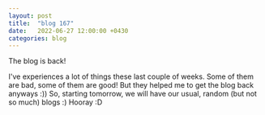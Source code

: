 ```yaml
---
layout: post
title:  "blog 167"
date:   2022-06-27 12:00:00 +0430
categories: blog
---
```


The blog is back!

I've experiences a lot of things these last couple of weeks. Some of them are bad, some of them are good! But they helped me to get the blog back anyways :)) So, starting tomorrow, we will have our usual, random (but not so much) blogs :) Hooray :D

